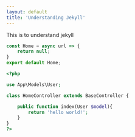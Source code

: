```yaml
---
layout: default
title: 'Understanding Jekyll'
---
```


This is to understand jekyll

```js
const Home = async url => {
    return null;
}
export default Home;
```

```php
<?php 

use App\Models\User;

class HomeController extends BaseController {

    public function index(User $model){
        return 'hello world!';
    }
}
?>
```


